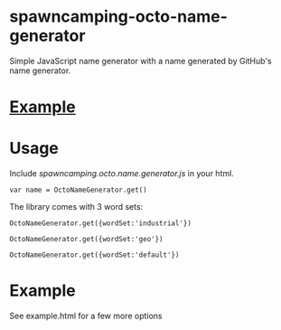 spawncamping-octo-name-generator
================================

Simple JavaScript name generator with a name generated by GitHub's name generator.

[Example](http://esromneb.github.io/spawncamping-octo-name-generator/)
=====

Usage
=====
Include _spawncamping.octo.name.generator.js_ in your html.

```
var name = OctoNameGenerator.get()
```

The library comes with 3 word sets:

```
OctoNameGenerator.get({wordSet:'industrial'})
```

```
OctoNameGenerator.get({wordSet:'geo'})
```

```
OctoNameGenerator.get({wordSet:'default'})
```

Example
===
See example.html for a few more options

